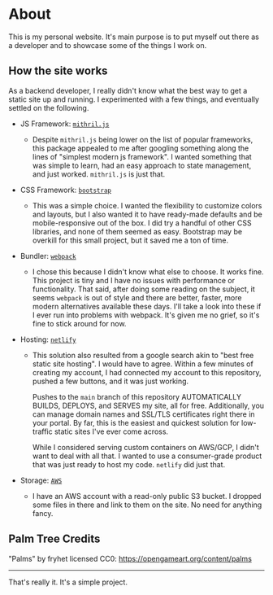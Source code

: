 # About
This is my personal website. It's main purpose is to put myself out there as a developer and to showcase some of the things I work on.

## How the site works
As a backend developer, I really didn't know what the best way to get a static site up and running. I experimented with a few things, and eventually settled on the following.

- JS Framework: [`mithril.js`](https://mithril.js.org/)
    - Despite `mithril.js` being lower on the list of popular frameworks, this package appealed to me after googling something along the lines of "simplest modern js framework".
      I wanted something that was simple to learn, had an easy approach to state management, and just worked. `mithril.js` is just that.
      
- CSS Framework: [`bootstrap`](https://getbootstrap.com/)
    - This was a simple choice. I wanted the flexibility to customize colors and layouts, but I also wanted it to have ready-made defaults and be mobile-responsive out of the box.
      I did try a handful of other CSS libraries, and none of them seemed as easy. Bootstrap may be overkill for this small project, but it saved me a ton of time.

- Bundler: [`webpack`](https://webpack.js.org/)
    - I chose this because I didn't know what else to choose. It works fine. This project is tiny and I have no issues with performance or functionality. That said, after doing some
      reading on the subject, it seems `webpack` is out of style and there are better, faster, more modern alternatives available these days. I'll take a look into these if I ever run
      into problems with webpack. It's given me no grief, so it's fine to stick around for now.

- Hosting: [`netlify`](https://www.netlify.com/)
    - This solution also resulted from a google search akin to "best free static site hosting". I would have to agree. Within a few minutes of creating my account, I had connected
      my account to this repository, pushed a few buttons, and it was just working.

      Pushes to the `main` branch of this repository AUTOMATICALLY BUILDS, DEPLOYS, and SERVES my site, all for free. Additionally, you can manage domain names and SSL/TLS certificates
      right there in your portal. By far, this is the easiest and quickest solution for low-traffic static sites I've ever come across.

      While I considered serving custom containers on AWS/GCP, I didn't want to deal with all that. I wanted to use a consumer-grade product that was just ready to host my code. `netlify`
      did just that.

- Storage: [`AWS`](https://aws.amazon.com/)
    - I have an AWS account with a read-only public S3 bucket. I dropped some files in there and link to them on the site. No need for anything fancy.
 

## Palm Tree Credits
"Palms" by fryhet licensed CC0: https://opengameart.org/content/palms

<hr>

That's really it. It's a simple project.
